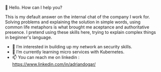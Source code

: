 👋 Hello. How can I help you?

This is my default answer on the internal chat of the company I work for. Solving problems and explaining the solution in simple words, using common life metaphors is what brought me aceptance and authoritative presence.
I pretend using these skills here, trying to explain complex things in beginner's language.

- 👀 I’m interested in building up my network an security skills. 
- 🌱 I’m currently learning micro services with Kubernetes.
- 📫 You can reach me on linkedin : https://www.linkedin.com/in/adriandogar/

<!---
adi-do/adi-do is a ✨ special ✨ repository because its `README.md` (this file) appears on your GitHub profile.
You can click the Preview link to take a look at your changes.
--->
